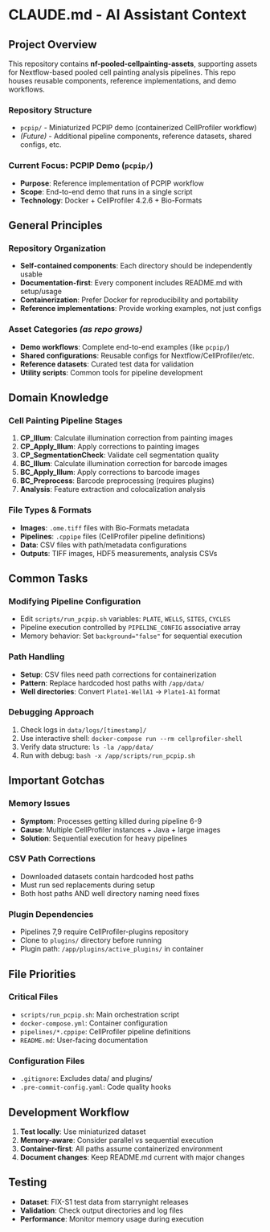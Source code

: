 # CLAUDE.md - AI Assistant Context

## Project Overview
This repository contains **nf-pooled-cellpainting-assets**, supporting assets for Nextflow-based pooled cell painting analysis pipelines. This repo houses reusable components, reference implementations, and demo workflows.

### Repository Structure
- `pcpip/` - Miniaturized PCPIP demo (containerized CellProfiler workflow)
- *(Future)* - Additional pipeline components, reference datasets, shared configs, etc.

### Current Focus: PCPIP Demo (`pcpip/`)
- **Purpose**: Reference implementation of PCPIP workflow
- **Scope**: End-to-end demo that runs in a single script
- **Technology**: Docker + CellProfiler 4.2.6 + Bio-Formats

## General Principles

### Repository Organization
- **Self-contained components**: Each directory should be independently usable
- **Documentation-first**: Every component includes README.md with setup/usage
- **Containerization**: Prefer Docker for reproducibility and portability
- **Reference implementations**: Provide working examples, not just configs

### Asset Categories *(as repo grows)*
- **Demo workflows**: Complete end-to-end examples (like `pcpip/`)
- **Shared configurations**: Reusable configs for Nextflow/CellProfiler/etc.
- **Reference datasets**: Curated test data for validation
- **Utility scripts**: Common tools for pipeline development

## Domain Knowledge

### Cell Painting Pipeline Stages
1. **CP_Illum**: Calculate illumination correction from painting images
2. **CP_Apply_Illum**: Apply corrections to painting images
3. **CP_SegmentationCheck**: Validate cell segmentation quality
4. **BC_Illum**: Calculate illumination correction for barcode images
5. **BC_Apply_Illum**: Apply corrections to barcode images
6. **BC_Preprocess**: Barcode preprocessing (requires plugins)
7. **Analysis**: Feature extraction and colocalization analysis

### File Types & Formats
- **Images**: `.ome.tiff` files with Bio-Formats metadata
- **Pipelines**: `.cppipe` files (CellProfiler pipeline definitions)
- **Data**: CSV files with path/metadata configurations
- **Outputs**: TIFF images, HDF5 measurements, analysis CSVs

## Common Tasks

### Modifying Pipeline Configuration
- Edit `scripts/run_pcpip.sh` variables: `PLATE`, `WELLS`, `SITES`, `CYCLES`
- Pipeline execution controlled by `PIPELINE_CONFIG` associative array
- Memory behavior: Set `background="false"` for sequential execution

### Path Handling
- **Setup**: CSV files need path corrections for containerization
- **Pattern**: Replace hardcoded host paths with `/app/data/`
- **Well directories**: Convert `Plate1-WellA1` → `Plate1-A1` format

### Debugging Approach
1. Check logs in `data/logs/[timestamp]/`
2. Use interactive shell: `docker-compose run --rm cellprofiler-shell`
3. Verify data structure: `ls -la /app/data/`
4. Run with debug: `bash -x /app/scripts/run_pcpip.sh`

## Important Gotchas

### Memory Issues
- **Symptom**: Processes getting killed during pipeline 6-9
- **Cause**: Multiple CellProfiler instances + Java + large images
- **Solution**: Sequential execution for heavy pipelines

### CSV Path Corrections
- Downloaded datasets contain hardcoded host paths
- Must run sed replacements during setup
- Both host paths AND well directory naming need fixes

### Plugin Dependencies
- Pipelines 7,9 require CellProfiler-plugins repository
- Clone to `plugins/` directory before running
- Plugin path: `/app/plugins/active_plugins/` in container

## File Priorities

### Critical Files
- `scripts/run_pcpip.sh`: Main orchestration script
- `docker-compose.yml`: Container configuration
- `pipelines/*.cppipe`: CellProfiler pipeline definitions
- `README.md`: User-facing documentation

### Configuration Files
- `.gitignore`: Excludes data/ and plugins/
- `.pre-commit-config.yaml`: Code quality hooks

## Development Workflow
1. **Test locally**: Use miniaturized dataset
2. **Memory-aware**: Consider parallel vs sequential execution
3. **Container-first**: All paths assume containerized environment
4. **Document changes**: Keep README.md current with major changes

## Testing
- **Dataset**: FIX-S1 test data from starrynight releases
- **Validation**: Check output directories and log files
- **Performance**: Monitor memory usage during execution
